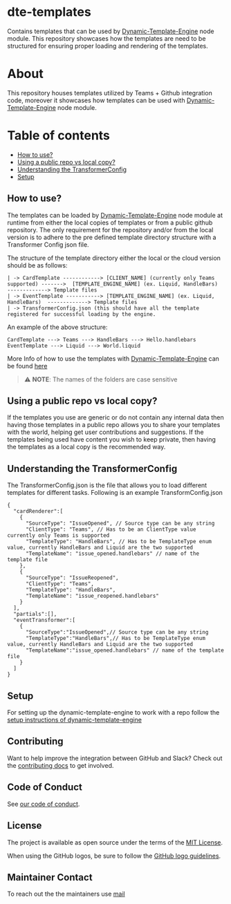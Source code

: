 # dte-templates

Contains templates that can be used by [Dynamic-Template-Engine](https://github.com/github/Dynamic-Template-Engine) node module. This repository showcases how the templates are need to be structured for ensuring proper loading and rendering of the templates.

# About

This repository houses templates utilized by Teams + Github integration code, moreover it showcases how templates can be used with [Dynamic-Template-Engine](https://github.com/github/Dynamic-Template-Engine) node module. 

# Table of contents

- [How to use?](#how-to-use)
- [Using a public repo vs local copy?](#using-a-public-repo-vs-local-copy)
- [Understanding the TransformerConfig](#understanding-the-transformerConfig)
- [Setup](#setup)

## How to use?

The templates can be loaded by [Dynamic-Template-Engine](https://github.com/github/Dynamic-Template-Engine) node module at runtime from either the local copies of templates or from a public github repository. The only requirement for the repository and/or from the local version is to adhere to the pre defined template directory structure with a Transformer Config json file. 

The structure of the template directory either the local or the cloud version should be as follows: 

```
| -> CardTemplate ------------> [CLIENT_NAME] (currently only Teams supported) ------->  [TEMPLATE_ENGINE_NAME] (ex. Liquid, HandleBars)  -------------> Template files
| -> EventTemplate -----------> [TEMPLATE_ENGINE_NAME] (ex. Liquid, HandleBars)  -------------> Template files
| -> TransformerConfig.json (this should have all the template registered for successful loading by the engine. 
```
An example of the above structure: 
```
CardTemplate ---> Teams ---> HandleBars ---> Hello.handlebars 
EventTemplate ---> Liquid ---> World.liquid
```

More Info of how to use the templates with [Dynamic-Template-Engine](https://github.com/github/Dynamic-Template-Engine) can be found [here](https://github.com/github/Dynamic-Template-Engine/tree/master#template-directory-structure)

> :warning: **NOTE**: The names of the folders are case sensitive

## Using a public repo vs local copy?

If the templates you use are generic or do not contain any internal data then having those templates in a public repo allows you to share your templates with the world, helping get user contributions and suggestions. 
If the templates being used have content you wish to keep private, then having the templates as a local copy is the recommended way.

## Understanding the TransformerConfig

The TransformerConfig.json is the file that allows you to load different templates for different tasks. Following is an example TransformConfig.json
```
{
  "cardRenderer":[
    {
      "SourceType": "IssueOpened", // Source type can be any string 
      "ClientType": "Teams", // Has to be an ClientType value currently only Teams is supported
      "TemplateType": "HandleBars", // Has to be TemplateType enum value, currently HandleBars and Liquid are the two supported 
      "TemplateName": "issue_opened.handlebars" // name of the template file 
    },
    {
      "SourceType": "IssueReopened",
      "ClientType": "Teams",
      "TemplateType": "HandleBars",
      "TemplateName": "issue_reopened.handlebars"
    }
  ],
  "partials":[],
  "eventTransformer":[
    {
      "SourceType":"IssueOpened",// Source type can be any string
      "TemplateType":"HandleBars",// Has to be TemplateType enum value, currently HandleBars and Liquid are the two supported 
      "TemplateName":"issue_opened.handlebars" // name of the template file 
    }
  ]
}
```

## Setup

For setting up the dynamic-template-engine to work with a repo follow the [setup instructions of dynamic-template-engine](https://github.com/github/Dynamic-Template-Engine#setup)

## Contributing
Want to help improve the integration between GitHub and Slack? Check out the [contributing docs](CONTRIBUTING.md) to get involved.

## Code of Conduct

See [our code of conduct](CODE_OF_CONDUCT.md).

## License
The project is available as open source under the terms of the [MIT License](LICENSE).

When using the GitHub logos, be sure to follow the [GitHub logo guidelines](https://github.com/logos).

## Maintainer Contact 

To reach out the the maintainers use [mail](mailto:opensource+github/dte-templates@github.com)
